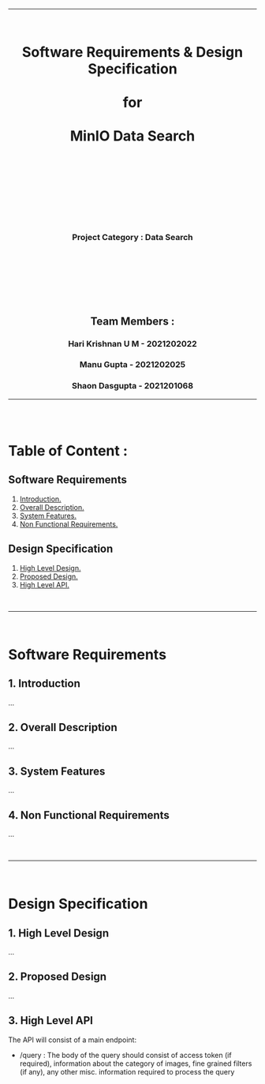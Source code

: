 <hr/>
<br/>
<div align="center"> <h1 style="text-align: center;">Software Requirements & Design Specification <br/><br/> for <br/> <br/> MinIO Data Search  <br/> <br/></h1> </div>
<br/>
<br/>
<br/>
<br/>
<br/>
<br/>
<div align="center"> <h3 style="text-align: center;"> Project Category : Data Search </h3> </div>
<br/>
<br/>
<br/>
<br/>
<br/>
<br/>

<div align="center"> <h2 style="text-align: center;"> Team Members : </h2> </div>
<div align="center"> <h3 style="text-align: center;"> Hari Krishnan U M - 2021202022 </h3> </div>
<div align="center"> <h3 style="text-align: center;"> Manu Gupta - 2021202025 </h3> </div>
<div align="center"> <h3 style="text-align: center;"> Shaon Dasgupta - 2021201068 </h3> </div>

<hr/>

<br/>
<br/>

<h1>Table of Content :</h1>

<h2> Software Requirements </h2>

1. [ Introduction. ](#intro)
2. [ Overall Description. ](#desc)
3. [ System Features. ](#feat)
4. [ Non Functional Requirements. ](#nonfunc)

<h2> Design Specification </h2>

1. [ High Level Design. ](#hld)
2. [ Proposed Design. ](#pd)
3. [ High Level API. ](#hla)

<br/>
<hr/>
<br/>

<h1>Software Requirements</h1>

<a name="intro"></a>
## 1. Introduction

...

<a name="desc"></a>
## 2. Overall Description

...

<a name="feat"></a>
## 3. System Features

...

<a name="nonfunc"></a>
## 4. Non Functional Requirements

...

<br/>
<hr/>
<br/>
<h1>Design Specification</h1>

<a name="hld"></a>
## 1. High Level Design

...

<a name="pd"></a>
## 2. Proposed Design

...

<a name="hla"></a>
## 3. High Level API

The API will consist of a main endpoint:
- /query : The body of the query should consist of access token (if required), information about the category of images, fine grained filters (if any), any other misc. information required to process the query

